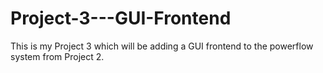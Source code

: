 # Project-3---GUI-Frontend
This is my Project 3 which will be adding a GUI frontend to the powerflow system from Project 2.
